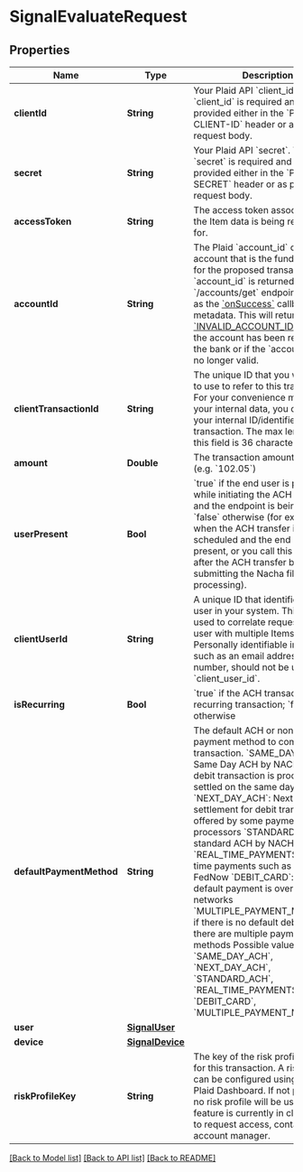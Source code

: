 # SignalEvaluateRequest

## Properties
Name | Type | Description | Notes
------------ | ------------- | ------------- | -------------
**clientId** | **String** | Your Plaid API &#x60;client_id&#x60;. The &#x60;client_id&#x60; is required and may be provided either in the &#x60;PLAID-CLIENT-ID&#x60; header or as part of a request body. | [optional] 
**secret** | **String** | Your Plaid API &#x60;secret&#x60;. The &#x60;secret&#x60; is required and may be provided either in the &#x60;PLAID-SECRET&#x60; header or as part of a request body. | [optional] 
**accessToken** | **String** | The access token associated with the Item data is being requested for. | 
**accountId** | **String** | The Plaid &#x60;account_id&#x60; of the account that is the funding source for the proposed transaction. The &#x60;account_id&#x60; is returned in the &#x60;/accounts/get&#x60; endpoint as well as the [&#x60;onSuccess&#x60;](/docs/link/ios/#link-ios-onsuccess-linkSuccess-metadata-accounts-id) callback metadata.  This will return an [&#x60;INVALID_ACCOUNT_ID&#x60;](/docs/errors/invalid-input/#invalid_account_id) error if the account has been removed at the bank or if the &#x60;account_id&#x60; is no longer valid. | 
**clientTransactionId** | **String** | The unique ID that you would like to use to refer to this transaction. For your convenience mapping your internal data, you could use your internal ID/identifier for this transaction. The max length for this field is 36 characters. | 
**amount** | **Double** | The transaction amount, in USD (e.g. &#x60;102.05&#x60;) | 
**userPresent** | **Bool** | &#x60;true&#x60; if the end user is present while initiating the ACH transfer and the endpoint is being called; &#x60;false&#x60; otherwise (for example, when the ACH transfer is scheduled and the end user is not present, or you call this endpoint after the ACH transfer but before submitting the Nacha file for ACH processing). | [optional] 
**clientUserId** | **String** | A unique ID that identifies the end user in your system. This ID is used to correlate requests by a user with multiple Items. Personally identifiable information, such as an email address or phone number, should not be used in the &#x60;client_user_id&#x60;. | [optional] 
**isRecurring** | **Bool** | &#x60;true&#x60; if the ACH transaction is a recurring transaction; &#x60;false&#x60; otherwise  | [optional] 
**defaultPaymentMethod** | **String** | The default ACH or non-ACH payment method to complete the transaction. &#x60;SAME_DAY_ACH&#x60;: Same Day ACH by NACHA. The debit transaction is processed and settled on the same day &#x60;NEXT_DAY_ACH&#x60;: Next Day ACH settlement for debit transactions, offered by some payment processors &#x60;STANDARD_ACH&#x60;: standard ACH by NACHA &#x60;REAL_TIME_PAYMENTS&#x60;: real-time payments such as RTP and FedNow &#x60;DEBIT_CARD&#x60;: if the default payment is over debit card networks &#x60;MULTIPLE_PAYMENT_METHODS&#x60;: if there is no default debit rail or there are multiple payment methods Possible values:  &#x60;SAME_DAY_ACH&#x60;, &#x60;NEXT_DAY_ACH&#x60;, &#x60;STANDARD_ACH&#x60;, &#x60;REAL_TIME_PAYMENTS&#x60;, &#x60;DEBIT_CARD&#x60;, &#x60;MULTIPLE_PAYMENT_METHODS&#x60; | [optional] 
**user** | [**SignalUser**](SignalUser.md) |  | [optional] 
**device** | [**SignalDevice**](SignalDevice.md) |  | [optional] 
**riskProfileKey** | **String** | The key of the risk profile to use for this transaction. A risk profile can be configured using via the Plaid Dashboard. If not provided, no risk profile will be used. This feature is currently in closed beta; to request access, contact your account manager. | [optional] 

[[Back to Model list]](../README.md#documentation-for-models) [[Back to API list]](../README.md#documentation-for-api-endpoints) [[Back to README]](../README.md)


